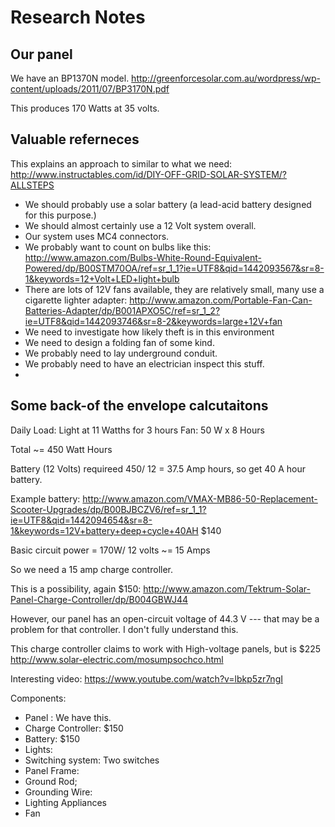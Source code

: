 # Research Notes

## Our panel

We have an BP1370N model. http://greenforcesolar.com.au/wordpress/wp-content/uploads/2011/07/BP3170N.pdf

This produces 170 Watts at 35 volts.


## Valuable referneces

This explains an approach to similar to what we need:
http://www.instructables.com/id/DIY-OFF-GRID-SOLAR-SYSTEM/?ALLSTEPS

* We should probably use a solar battery (a lead-acid battery designed for this purpose.)
* We should almost certainly use a 12 Volt system overall.
* Our system uses MC4 connectors.
* We probably want to count on bulbs like this: http://www.amazon.com/Bulbs-White-Round-Equivalent-Powered/dp/B00STM70OA/ref=sr_1_1?ie=UTF8&qid=1442093567&sr=8-1&keywords=12+Volt+LED+light+bulb
* There are lots of 12V fans available, they are relatively small, many use a cigarette lighter adapter: http://www.amazon.com/Portable-Fan-Can-Batteries-Adapter/dp/B001APXO5C/ref=sr_1_2?ie=UTF8&qid=1442093746&sr=8-2&keywords=large+12V+fan
* We need to investigate how likely theft is in this environment
* We need to design a folding fan of some kind.
* We probably need to lay underground conduit.
* We probably need to have an electrician inspect this stuff.
* 

## Some back-of the envelope calcutaitons

Daily Load: Light at 11 Watths for 3 hours 
Fan: 50 W x 8 Hours 

Total ~= 450 Watt Hours

Battery (12 Volts) requireed 450/ 12 = 37.5 Amp hours, so get 40 A hour battery.

Example battery: http://www.amazon.com/VMAX-MB86-50-Replacement-Scooter-Upgrades/dp/B00BJBCZV6/ref=sr_1_1?ie=UTF8&qid=1442094654&sr=8-1&keywords=12V+battery+deep+cycle+40AH
 $140 
 

Basic circuit power = 170W/ 12 volts ~= 15 Amps

So we need a 15 amp charge controller.

This is a possibility, again $150: http://www.amazon.com/Tektrum-Solar-Panel-Charge-Controller/dp/B004GBWJ44

However, our panel has an open-circuit voltage of 44.3 V --- that may be a problem for that controller.  I don't fully understand this.

This charge controller claims to work with High-voltage panels, but is $225 http://www.solar-electric.com/mosumpsochco.html

Interesting video: https://www.youtube.com/watch?v=lbkp5zr7ngI

Components:

* Panel : We have this.
* Charge Controller: $150
* Battery: $150
* Lights:
* Switching system: Two switches
* Panel Frame:
* Ground Rod;
* Grounding Wire:
* Lighting Appliances
* Fan



